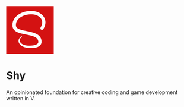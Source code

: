 <img src="logo.svg" width="128"/>

# Shy
An opinionated foundation for creative coding and game development written in V.

